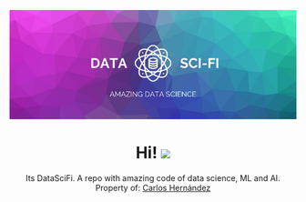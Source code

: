 ![Social banner for DataSciFi](https://github.com/datasci-fi/datasci-fi/blob/master/assets/header-banner.png)
<h1 align='center'> Hi! <img src="https://raw.githubusercontent.com/MartinHeinz/MartinHeinz/master/wave.gif" width="30px">
</h1>
<p align='center'>
Its DataSciFi. A repo with amazing code of data science, ML and AI. Property of: <a href="https://www.linkedin.com/in/carlosehernandezr">Carlos Hernández</a>

</p>
